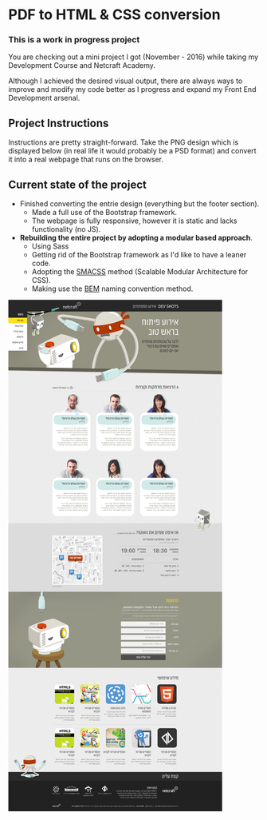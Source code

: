 # PDF to HTML & CSS conversion
### This is a work in progress project

You are checking out a mini project I got (November - 2016) while taking my Development Course and Netcraft Academy.

Although I achieved the desired visual output, there are always ways to improve and modify my code better as I progress and expand my Front End Development arsenal.

## Project Instructions
Instructions are pretty straight-forward. Take the PNG design which is displayed below (in real life it would probably be a PSD format) and convert it into a real webpage that runs on the browser. 

## Current state of the project
- Finished converting the entrie design (everything but the footer section).
  - Made a full use of the Bootstrap framework. 
  - The webpage is fully responsive, however it is static and lacks functionality (no JS).
- **Rebuilding the entire project by adopting a modular based approach**.
  - Using Sass 
  - Getting rid of the Bootstrap framework as I'd like to have a leaner code.
  - Adopting the [SMACSS](https://smacss.com/) method (Scalable Modular Architecture for CSS).
  - Making use the [BEM](http://getbem.com/) naming convention method.

![Image of the PNG design](https://github.com/RonGootman/DevShotsDemo/blob/master/DevShots.png)
